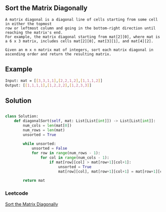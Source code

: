 ## Sort the Matrix Diagonally
```
A matrix diagonal is a diagonal line of cells starting from some cell in either the topmost 
row or leftmost column and going in the bottom-right direction until reaching the matrix's end. 
For example, the matrix diagonal starting from mat[2][0], where mat is a 6 x 3 matrix, includes cells mat[2][0], mat[3][1], and mat[4][2].

Given an m x n matrix mat of integers, sort each matrix diagonal in ascending order and return the resulting matrix.
```
## Example 
```bash
Input: mat = [[3,3,1,1],[2,2,1,2],[1,1,1,2]]
Output: [[1,1,1,1],[1,2,2,2],[1,2,3,3]]


```
## Solution

```python

class Solution:
    def diagonalSort(self, mat: List[List[int]]) -> List[List[int]]:
        num_cols = len(mat[0])
        num_rows = len(mat)
        unsorted = True
        
        while unsorted:
            unsorted = False
            for row in range(num_rows - 1):
                for col in range(num_cols - 1):
                    if mat[row][col] > mat[row+1][col+1]:
                        unsorted = True
                        mat[row][col], mat[row+1][col+1] = mat[row+1][col+1], mat[row][col]
        
        return mat
```

### Leetcode
[Sort the Matrix Diagonally](https://leetcode.com/problems/sort-the-matrix-diagonally/)


